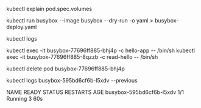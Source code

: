 kubectl explain pod.spec.volumes

kubectl run busybox --image busybox --dry-run -o yaml > busybox-deploy.yaml

kubectl logs <pod-name> <container-name>

kubectl exec -it busybox-77696ff885-bhj4p -c hello-app -- /bin/sh
kubectl exec -it busybox-77696ff885-8qzzb  -c read-hello -- /bin/sh

kubectl delete pod busybox-77696ff885-bhj4p

kubectl logs busybox-595bd6cf6b-l5xdv --previous

NAME                       READY   STATUS             RESTARTS   AGE
busybox-595bd6cf6b-l5xdv   1/1     Running              3          60s


